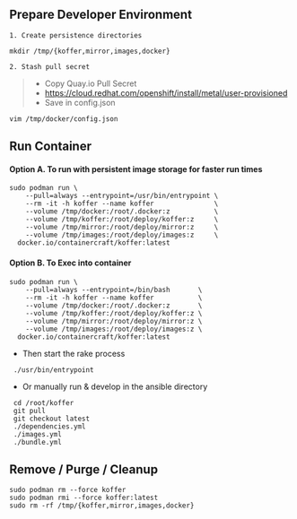 ## Prepare Developer Environment
    1. Create persistence directories
```
mkdir /tmp/{koffer,mirror,images,docker}
```
    2. Stash pull secret
>  - Copy Quay.io Pull Secret
>  - https://cloud.redhat.com/openshift/install/metal/user-provisioned
>  - Save in config.json
>

```
vim /tmp/docker/config.json
```
## Run Container
#### Option A. To run with persistent image storage for faster run times
```
sudo podman run \
    --pull=always --entrypoint=/usr/bin/entrypoint \
    --rm -it -h koffer --name koffer               \
    --volume /tmp/docker:/root/.docker:z           \
    --volume /tmp/koffer:/root/deploy/koffer:z     \
    --volume /tmp/mirror:/root/deploy/mirror:z     \
    --volume /tmp/images:/root/deploy/images:z     \
  docker.io/containercraft/koffer:latest
```

#### Option B. To Exec into container
```
sudo podman run \
    --pull=always --entrypoint=/bin/bash       \
    --rm -it -h koffer --name koffer           \
    --volume /tmp/docker:/root/.docker:z       \
    --volume /tmp/koffer:/root/deploy/koffer:z \
    --volume /tmp/mirror:/root/deploy/mirror:z \
    --volume /tmp/images:/root/deploy/images:z \
  docker.io/containercraft/koffer:latest
```
  - Then start the rake process
```
 ./usr/bin/entrypoint
```
  - Or manually run & develop in the ansible directory
```
 cd /root/koffer 
 git pull
 git checkout latest
 ./dependencies.yml
 ./images.yml
 ./bundle.yml
```
## Remove / Purge / Cleanup
```
sudo podman rm --force koffer
sudo podman rmi --force koffer:latest
sudo rm -rf /tmp/{koffer,mirror,images,docker}
```
